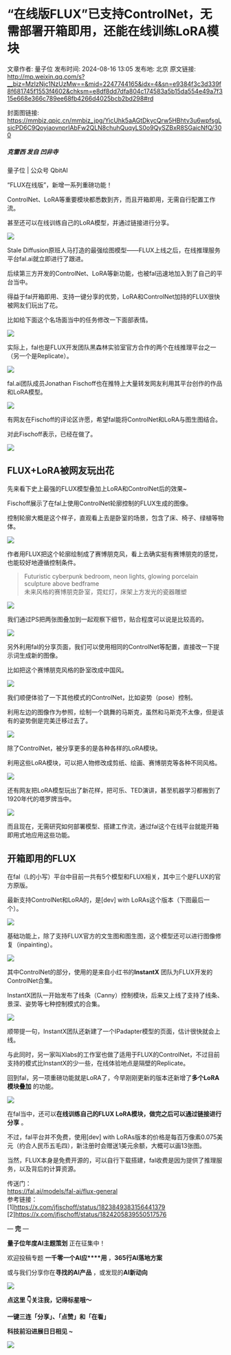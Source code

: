 # “在线版FLUX”已支持ControlNet，无需部署开箱即用，还能在线训练LoRA模块

文章作者: 量子位
发布时间: 2024-08-16 13:05
发布地: 北京
原文链接: http://mp.weixin.qq.com/s?__biz=MzIzNjc1NzUzMw==&mid=2247744165&idx=4&sn=e9384f3c3d339f8f681745f1553f4602&chksm=e8df8dd7dfa804c174583a5b15da554e49a7f315e668e366c789ee68fb4266d4025bcb2bd298#rd

封面图链接: https://mmbiz.qpic.cn/mmbiz_jpg/YicUhk5aAGtDkycQrw5HBhtv3u6wpfsgLsicPD6C9QoyiaovnprIAbFw2QLN8chuhQuqyLS0o9QySZBxR8SGaicNfQ/300

##### 克雷西 发自 凹非寺  
量子位 | 公众号 QbitAI

“FLUX在线版”，新增一系列重磅功能！

ControlNet、LoRA等重要模块都悉数到齐，而且开箱即用，无需自行配置工作流。

甚至还可以在线训练自己的LoRA模型，并通过链接进行分享。

![](https://mmbiz.qpic.cn/mmbiz_png/YicUhk5aAGtDkycQrw5HBhtv3u6wpfsgLQDnFhlmexAISiccVD8z8DULT3lYZYVT0ZF1sweNb9ynf1klo7wBx1Mw/640?wx_fmt=png&from=appmsg)

Stale Diffusion原班人马打造的最强绘图模型——FLUX上线之后，在线推理服务平台fal.ai就立即进行了跟进。

后续第三方开发的ControlNet、LoRA等新功能，也被fal迅速地加入到了自己的平台当中。

得益于fal开箱即用、支持一键分享的优势，LoRA和ControlNet加持的FLUX很快被网友们玩出了花。

比如给下面这个名场面当中的任务修改一下面部表情。

![](https://mmbiz.qpic.cn/mmbiz_png/YicUhk5aAGtDkycQrw5HBhtv3u6wpfsgLP22XOpJOaYoib57tQKsSJhNH7rfSBchxqhxK0knSe6dVbJszIpleVIg/640?wx_fmt=png&from=appmsg)

实际上，fal也是FLUX开发团队黑森林实验室官方合作的两个在线推理平台之一（另一个是Replicate）。

![](https://mmbiz.qpic.cn/mmbiz_png/YicUhk5aAGtDkycQrw5HBhtv3u6wpfsgLz4Jdrx2B0qbLtM4445uCXhPaOiaIznGccQaraoPDBxTvRuedR8zS5QA/640?wx_fmt=png&from=appmsg)

fal.ai团队成员Jonathan Fischoff也在推特上大量转发网友利用其平台创作的作品和LoRA模型。

![](https://mmbiz.qpic.cn/mmbiz_png/YicUhk5aAGtDkycQrw5HBhtv3u6wpfsgL9GDXicaE4qcW8WryAu0uibzCKnl3Mh77BKsKwiaFyIgBrfIicgWMHTTicXA/640?wx_fmt=png&from=appmsg)

有网友在Fischoff的评论区许愿，希望fal能将ControlNet和LoRA与图生图结合。

对此Fischoff表示，已经在做了。

![](https://mmbiz.qpic.cn/mmbiz_png/YicUhk5aAGtDkycQrw5HBhtv3u6wpfsgL8p1ZIiaLSWfyicrFN0jyNLkIForEmsmQ7NKmsYlRSN2oZcCumrOjaZ3A/640?wx_fmt=png&from=appmsg)

## FLUX+LoRA被网友玩出花

先来看下史上最强的FLUX模型叠加上LoRA和ControlNet后的效果~

Fischoff展示了在fal上使用ControlNet轮廓控制的FLUX生成的图像。

控制轮廓大概是这个样子，直观看上去是卧室的场景，包含了床、椅子、绿植等物体。

![](https://mmbiz.qpic.cn/mmbiz_png/YicUhk5aAGtDkycQrw5HBhtv3u6wpfsgLws6ydcB3bjG8oj2iaajqAMUNe5qOribEicgnmC6eiaXUWDjYHDYY9CnYPg/640?wx_fmt=png&from=appmsg)

作者用FLUX把这个轮廓绘制成了赛博朋克风，看上去确实挺有赛博朋克的感觉，也能较好地遵循控制条件。

> Futuristic cyberpunk bedroom, neon lights, glowing porcelain sculpture above
> bedframe  
> 未来风格的赛博朋克卧室，霓虹灯，床架上方发光的瓷器雕塑

![](https://mmbiz.qpic.cn/mmbiz_png/YicUhk5aAGtDkycQrw5HBhtv3u6wpfsgLxo4beg25VKclqfic8YRwmSpVhp2PK1MOI0UpBkOcwn3WplE6JLfPQtw/640?wx_fmt=png&from=appmsg)

我们通过PS把两张图叠加到一起观察下细节，贴合程度可以说是比较高的。

![](https://mmbiz.qpic.cn/mmbiz_png/YicUhk5aAGtDkycQrw5HBhtv3u6wpfsgLGhTX7GElIBzibJPH2XyyB4ibYvYrz6ZfgJHPqJrfjMiajfmwyp1I8ibXhw/640?wx_fmt=png&from=appmsg)

另外利用fal的分享页面，我们可以使用相同的ControlNet等配置，直接改一下提示词生成新的图像。

比如把这个赛博朋克风格的卧室改成中国风。

![](https://mmbiz.qpic.cn/mmbiz_png/YicUhk5aAGtDkycQrw5HBhtv3u6wpfsgLxffLkLva7KwsJ1jicau9x2pTkyNSPfzks5QP6sbju2mRR8rKAxaLlgw/640?wx_fmt=png&from=appmsg)

我们顺便体验了一下其他模式的ControlNet，比如姿势（pose）控制。

利用左边的图像作为参照，绘制一个跳舞的马斯克，虽然和马斯克不太像，但是该有的姿势倒是完美迁移过去了。

![](https://mmbiz.qpic.cn/mmbiz_png/YicUhk5aAGtDkycQrw5HBhtv3u6wpfsgLqm4p7rpzHLduBBCYick3ajKMBD40Gg3rgG3P6yTiaE4rNAY3J1qEbAOA/640?wx_fmt=png&from=appmsg)

除了ControlNet，被分享更多的是各种各样的LoRA模块。

利用这些LoRA模块，可以把人物修改成剪纸、绘画、赛博朋克等各种不同风格。

![](https://mmbiz.qpic.cn/mmbiz_png/YicUhk5aAGtDkycQrw5HBhtv3u6wpfsgLbicNrKNKUPJEvDZJVLg0m5zVrO9LiaSXPAo244B1wcAcO2XmkN0pURicg/640?wx_fmt=png&from=appmsg)

还有网友把LoRA模型玩出了新花样，把可乐、TED演讲，甚至机器学习都搬到了1920年代的塔罗牌当中。

![](https://mmbiz.qpic.cn/mmbiz_png/YicUhk5aAGtDkycQrw5HBhtv3u6wpfsgLGWA7g5urCRiaMRJoUWxFBE4MCRnqo0xy5QMsKCGTTOyGYpnOMe4a0vQ/640?wx_fmt=png&from=appmsg)

而且现在，无需研究如何部署模型、搭建工作流，通过fal这个在线平台就能开箱即用式地应用这些功能。

## 开箱即用的FLUX

在fal（L的小写）平台中目前一共有5个模型和FLUX相关，其中三个是FLUX的官方原版。

最新支持ControlNet和LoRA的，是[dev] with LoRAs这个版本（下图最后一个）。

![](https://mmbiz.qpic.cn/mmbiz_png/YicUhk5aAGtDkycQrw5HBhtv3u6wpfsgLvPTxm4O3ib9jpfZC25uic4JIvpTicRlOnicrGOcVt8Oiayy9htG6TbCicyGw/640?wx_fmt=png&from=appmsg)

基础功能上，除了支持FLUX官方的文生图和图生图，这个模型还可以进行图像修复（inpainting）。

![](https://mmbiz.qpic.cn/mmbiz_png/YicUhk5aAGtDkycQrw5HBhtv3u6wpfsgLhvNTOvTsibp5BKHWJiaJwpSZfOibxqAMOSgdcbFSpUCJmZXDhsgwRRRAg/640?wx_fmt=png&from=appmsg)

其中ControlNet的部分，使用的是来自小红书的**InstantX** 团队为FLUX开发的ControlNet合集。

InstantX团队一开始发布了线条（Canny）控制模块，后来又上线了支持了线条、景深、姿势等七种控制模式的合集。

![](https://mmbiz.qpic.cn/mmbiz_png/YicUhk5aAGtDkycQrw5HBhtv3u6wpfsgLHqUMqeRwSGtRxibXhsal6udb5z2t4I8zX01vsR6TXIWH1WSic1RSkiaWg/640?wx_fmt=png&from=appmsg)

顺带提一句，InstantX团队还新建了一个IPadapter模型的页面，估计很快就会上线。

与此同时，另一家叫Xlabs的工作室也做了适用于FLUX的ControlNet，不过目前支持的模式比InstantX的少一些，在线体验地点是隔壁的Replicate。

回到fal，另一项重磅功能就是LoRA了，今早刚刚更新的版本还新增了**多个LoRA模块叠加** 的功能。

![](https://mmbiz.qpic.cn/mmbiz_png/YicUhk5aAGtDkycQrw5HBhtv3u6wpfsgLPvUVG5Qq8YibOlDaIrn5fK4mQTUPkmjbQtMrGPsRn0pMeXRgNRh2Hzg/640?wx_fmt=png&from=appmsg)

在fal当中，还可以**在线训练自己的FLUX LoRA模块，做完之后可以通过链接进行分享** 。

不过，fal平台并不免费，使用[dev] with
LoRAs版本的价格是每百万像素0.075美元（约合人民币五毛四），新注册时会赠送1美元余额，大概可以画13张图。

当然，FLUX本身是免费开源的，可以自行下载搭建，fal收费是因为提供了推理服务，以及背后的计算资源。

传送门：  
https://fal.ai/models/fal-ai/flux-general  
参考链接：  
[1]https://x.com/jfischoff/status/1823849383156441379  
[2]https://x.com/jfischoff/status/1824205839550517576

— **完** —

**量子位年度AI主题策划** 正在征集中！

欢迎投稿专题 **一千零一个AI应****用** ，**365行AI落地方案**

或与我们分享你在**寻找的AI产品** ，或发现的**AI新动向**

![](https://mmbiz.qpic.cn/mmbiz_png/YicUhk5aAGtDpTavEwUl8aOlFLGHaPnaKXJcMUeJtGXVLliac6P6XxYHIKhnz0NPUgVvlrXAvJC33ibh8aYDdyudA/640?wx_fmt=png&from=appmsg)

  

**点这里 👇关注我，记得标星哦～**

**一键三连「分享」、「点赞」和「在看」**

**科技前沿进展日日相见 ~**

![](https://mmbiz.qpic.cn/mmbiz_svg/g9RQicMD01M0tYoRQT2cMQRmPS5ZDyrrfzeksiay90KaDzlGBH61icqHxmgFKfvfXtVuwTHV740CDLAaXU1LIfZyoJEpYKcRIiaE/640?wx_fmt=svg)

